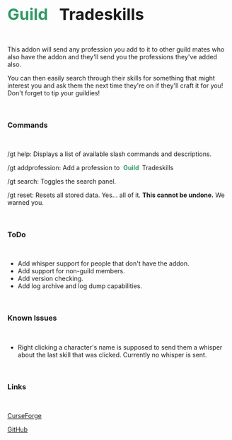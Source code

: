 <h2>
	<span style="color: #339966; font-size: 36px;">
		<strong>Guild</strong>
	</span>
	<span style="font-size: 36px;">
		<span style="color: #339966;">&nbsp;</span>
		Tradeskills
	</span>
</h2>
<p>&nbsp;</p>
<p>This addon will send any profession you add to it to other guild mates who also have the addon and they'll send you the professions they've added also.</p>
<p>You can then easily search through their skills for something that might interest you and ask them the next time they're on if they'll craft it for you! Don't forget to tip your guildies!</p>
<p>&nbsp;</p>
<h3>
	<a id="user-content-commands" class="anchor" href="https://github.com/Chalos-Atiesh/GuildTradeskills/blob/master/README.md#commands" aria-hidden="true"></a>
	Commands
</h3>
<p>&nbsp;</p>
<p>/gt help: Displays a list of available slash commands and descriptions.</p>
<p>/gt addprofession: Add a profession to&nbsp;
	<span style="color: #339966;">
		<strong>Guild&nbsp;</strong>
	</span>
	Tradeskills
</p>
<p>/gt search: Toggles the search panel.</p>
<p>/gt reset: Resets all stored data. Yes... all of it.&nbsp;<strong>This cannot be undone.</strong>&nbsp;We warned you.</p>
<p>&nbsp;</p>
<h3>
	<a id="user-content-todo" class="anchor" href="https://github.com/Chalos-Atiesh/GuildTradeskills/blob/master/README.md#todo" aria-hidden="true"></a>
	ToDo
</h3>
<p>&nbsp;</p>
<ul>
	<li>Add whisper support for people that don't have the addon.</li>
	<li>Add support for non-guild members.</li>
	<li>Add version checking.</li>
	<li>Add log archive and log dump capabilities.</li>
</ul>
<p>&nbsp;</p>
<h3>
	<a id="user-content-known-issues" class="anchor" href="https://github.com/Chalos-Atiesh/GuildTradeskills/blob/master/README.md#known-issues" aria-hidden="true"></a>
	Known Issues
</h3>
<p>&nbsp;</p>
<ul>
	<li>Right clicking a character's name is supposed to send them a whisper about the last skill that was clicked. Currently no whisper is sent.</li>
</ul>
<p>&nbsp;</p>
<h3>
	<a id="user-content-links" class="anchor" href="https://github.com/Chalos-Atiesh/GuildTradeskills/blob/master/README.md#links" aria-hidden="true"></a>
	Links
</h3>
<p>&nbsp;</p>
<p>
	<a href="https://www.curseforge.com/wow/addons/guild-tradeskills/settings/general" rel="nofollow">CurseForge</a>
</p>
<p>
	<a href="https://github.com/Chalos-Atiesh/GuildTradeskills">GitHub</a>
</p>
